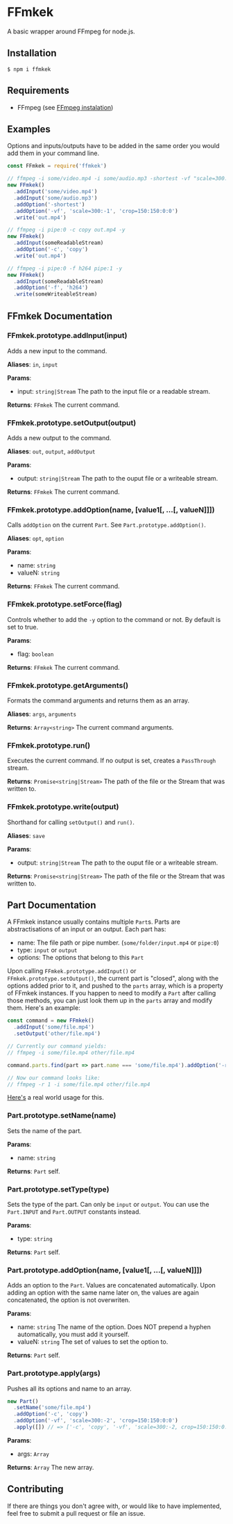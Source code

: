 # FFmkek

A basic wrapper around FFmpeg for node.js.

## Installation

```
$ npm i ffmkek
```

## Requirements

* FFmpeg (see [FFmpeg instalation](https://github.com/adaptlearning/adapt_authoring/wiki/Installing-FFmpeg))

## Examples

Options and inputs/outputs have to be added in the same order you would add them in your command line.

```js
const FFmkek = require('ffmkek')

// ffmpeg -i some/video.mp4 -i some/audio.mp3 -shortest -vf "scale=300:-1, crop=150:150:0:0" out.mp4 -y
new FFmkek()
  .addInput('some/video.mp4')
  .addInput('some/audio.mp3')
  .addOption('-shortest')
  .addOption('-vf', 'scale=300:-1', 'crop=150:150:0:0')
  .write('out.mp4')

// ffmpeg -i pipe:0 -c copy out.mp4 -y
new FFmkek()
  .addInput(someReadableStream)
  .addOption('-c', 'copy')
  .write('out.mp4')

// ffmpeg -i pipe:0 -f h264 pipe:1 -y
new FFmkek()
  .addInput(someReadableStream)
  .addOption('-f', 'h264')
  .write(someWriteableStream)
```

## FFmkek Documentation

### FFmkek.prototype.addInput(input)

Adds a new input to the command.

**Aliases**: `in`, `input`

**Params**:

* input: `string|Stream`
  The path to the input file or a readable stream.

**Returns**: `FFmkek`
The current command.

### FFmkek.prototype.setOutput(output)

Adds a new output to the command.

**Aliases**: `out`, `output`, `addOutput`

**Params**:

* output: `string|Stream`
  The path to the ouput file or a writeable stream.

**Returns**: `FFmkek`
The current command.

### FFmkek.prototype.addOption(name, [value1[, ...[, valueN]]])

Calls `addOption` on the current `Part`. See `Part.prototype.addOption()`.

**Aliases**: `opt`, `option`

**Params**:

* name: `string`
* valueN: `string`

**Returns**: `FFmkek`
The current command.

### FFmkek.prototype.setForce(flag)

Controls whether to add the `-y` option to the command or not. By default is set to true.

**Params**:

* flag: `boolean`

**Returns**: `FFmkek`
The current command.

### FFmkek.prototype.getArguments()

Formats the command arguments and returns them as an array.

**Aliases**: `args`, `arguments`

**Returns**: `Array<string>`
The current command arguments.

### FFmkek.prototype.run()

Executes the current command. If no output is set, creates a `PassThrough` stream.

**Returns**: `Promise<string|Stream>`
The path of the file or the Stream that was written to.

### FFmkek.prototype.write(output)

Shorthand for calling `setOutput()` and `run()`.

**Aliases**: `save`

**Params**:

* output: `string|Stream`
  The path to the ouput file or a writeable stream.

**Returns**: `Promise<string|Stream>`
The path of the file or the Stream that was written to.

## Part Documentation

A FFmkek instance usually contains multiple `Part`s. Parts are abstractisations of an input or an output.
Each part has:

* name: The file path or pipe number. (`some/folder/input.mp4` or `pipe:0`)
* type: `input` or `output`
* options: The options that belong to this `Part`

Upon calling `FFmkek.prototype.addInput()` or `FFmkek.prototype.setOutput()`, the current part is "closed", along with the options added prior to it, and pushed to the `parts` array, which is a property of FFmkek instances.
If you happen to need to modify a `Part` after calling those methods, you can just look them up in the `parts` array and modify them. Here's an example:

```js
const command = new FFmkek()
  .addInput('some/file.mp4')
  .setOutput('other/file.mp4')

// Currently our command yields:
// ffmpeg -i some/file.mp4 other/file.mp4

command.parts.find(part => part.name === 'some/file.mp4').addOption('-r', 1)

// Now our command looks like:
// ffmpeg -r 1 -i some/file.mp4 other/file.mp4
```

[Here's](https://github.com/TeeSeal/coub-dl/blob/master/src/Coub.js#L48) a real world usage for this.

### Part.prototype.setName(name)

Sets the name of the part.

**Params**:

* name: `string`

**Returns**: `Part` self.

### Part.prototype.setType(type)

Sets the type of the part. Can only be `input` or `output`. You can use the `Part.INPUT` and `Part.OUTPUT` constants instead.

**Params**:

* type: `string`

**Returns**: `Part` self.

### Part.prototype.addOption(name, [value1[, ...[, valueN]]])

Adds an option to the `Part`. Values are concatenated automatically.
Upon adding an option with the same name later on, the values are again concatenated, the option is not overwriten.

**Params**:

* name: `string`
  The name of the option. Does NOT prepend a hyphen automatically, you must add it yourself.
* valueN: `string`
  The set of values to set the option to.

**Returns**: `Part` self.

### Part.prototype.apply(args)

Pushes all its options and name to an array.

```js
new Part()
  .setName('some/file.mp4')
  .addOption('-c', 'copy')
  .addOption('-vf', 'scale=300:-2', 'crop=150:150:0:0')
  .apply([]) // => ['-c', 'copy', '-vf', 'scale=300:-2, crop=150:150:0:0', '-i', 'some/file.mp4']
```

**Params**:

* args: `Array`

**Returns**: `Array` The new array.


## Contributing

If there are things you don't agree with, or would like to have implemented, feel free to submit a pull request or file an issue.

